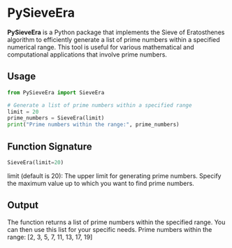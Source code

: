 # PySieveEra

**PySieveEra** is a Python package that implements the Sieve of Eratosthenes algorithm to efficiently generate a list of prime numbers within a specified numerical range. This tool is useful for various mathematical and computational applications that involve prime numbers.

## Usage

```python
from PySieveEra import SieveEra

# Generate a list of prime numbers within a specified range
limit = 20
prime_numbers = SieveEra(limit)
print("Prime numbers within the range:", prime_numbers)

```

## Function Signature

```python 
SieveEra(limit=20)
```

limit (default is 20): The upper limit for generating prime numbers. Specify the maximum value up to which you want to find prime numbers.


## Output
The function returns a list of prime numbers within the specified range. You can then use this list for your specific needs.
Prime numbers within the range: [2, 3, 5, 7, 11, 13, 17, 19]